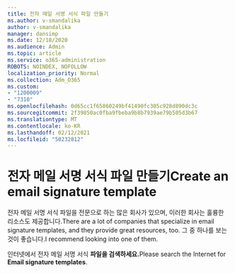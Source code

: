 ```yaml
---
title: 전자 메일 서명 서식 파일 만들기
ms.author: v-smandalika
author: v-smandalika
manager: dansimp
ms.date: 12/18/2020
ms.audience: Admin
ms.topic: article
ms.service: o365-administration
ROBOTS: NOINDEX, NOFOLLOW
localization_priority: Normal
ms.collection: Adm_O365
ms.custom:
- "1200009"
- "7310"
ms.openlocfilehash: 0d65cc1f65860249bf41490fc305c928d890dc3c
ms.sourcegitcommit: 2f39850ac0fba9fbeba9b8b7939ae79b505d3b67
ms.translationtype: MT
ms.contentlocale: ko-KR
ms.lasthandoff: 02/12/2021
ms.locfileid: "50232812"
---
```

# <a name="create-an-email-signature-template"></a><span data-ttu-id="fd1b0-102">전자 메일 서명 서식 파일 만들기</span><span class="sxs-lookup"><span data-stu-id="fd1b0-102">Create an email signature template</span></span>

<span data-ttu-id="fd1b0-103">전자 메일 서명 서식 파일을 전문으로 하는 많은 회사가 있으며, 이러한 회사는 훌륭한 리소스도 제공합니다.</span><span class="sxs-lookup"><span data-stu-id="fd1b0-103">There are a lot of companies that specialize in email signature templates, and they provide great resources, too.</span></span> <span data-ttu-id="fd1b0-104">그 중 하나를 보는 것이 좋습니다.</span><span class="sxs-lookup"><span data-stu-id="fd1b0-104">I recommend looking into one of them.</span></span>

<span data-ttu-id="fd1b0-105">인터넷에서 전자 메일 서명 서식 **파일을 검색하세요.**</span><span class="sxs-lookup"><span data-stu-id="fd1b0-105">Please search the Internet for **Email signature templates**.</span></span>